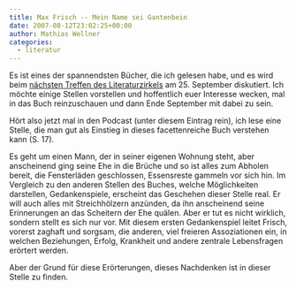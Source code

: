 ```yaml
---
title: Max Frisch -- Mein Name sei Gantenbein
date: 2007-08-12T23:02:25+00:00
author: Mathias Wellner
categories:
  - literatur
---
```

Es ist eines der spannendsten Bücher, die ich gelesen habe, und es wird beim [nächsten Treffen des Literaturzirkels](http://www.mwellner.de/2007/07/26/literaturzirkel-nachstes-treffen/) am 25. September diskutiert. Ich möchte einige Stellen vorstellen und hoffentlich euer Interesse wecken, mal in das Buch reinzuschauen und dann Ende September mit dabei zu sein.

Hört also jetzt mal in den Podcast (unter diesem Eintrag rein), ich lese eine Stelle, die man gut als Einstieg in dieses facettenreiche Buch verstehen kann (S. 17).

Es geht um einen Mann, der in seiner eigenen Wohnung steht, aber anscheinend ging seine Ehe in die Brüche und so ist alles zum Abholen bereit, die Fensterläden geschlossen, Essensreste gammeln vor sich hin. Im Vergleich zu den anderen Stellen des Buches, welche Möglichkeiten darstellen, Gedankenspiele, erscheint das Geschehen dieser Stelle real. Er will auch alles mit Streichhölzern anzünden, da ihn anscheinend seine Erinnerungen an das Scheitern der Ehe quälen. Aber er tut es nicht wirklich, sondern stellt es sich nur vor. Mit diesem ersten Gedankenspiel leitet Frisch, vorerst zaghaft und sorgsam, die anderen, viel freieren Assoziationen ein, in welchen Beziehungen, Erfolg, Krankheit und andere zentrale Lebensfragen erörtert werden.

Aber der Grund für diese Erörterungen, dieses Nachdenken ist in dieser Stelle zu finden.
